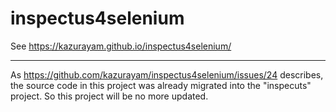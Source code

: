 # inspectus4selenium

See https://kazurayam.github.io/inspectus4selenium/

---


As https://github.com/kazurayam/inspectus4selenium/issues/24 describes, the source code in this project was already migrated into the "inspecuts" project. So this project will be no more updated.
